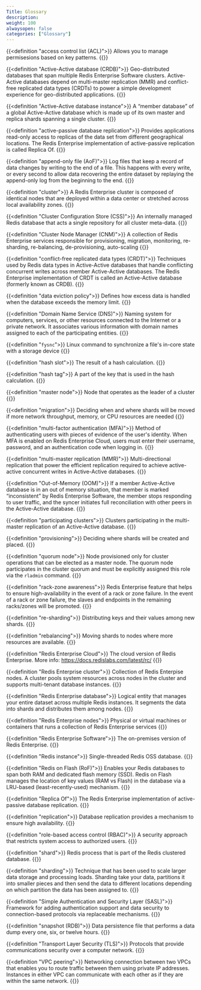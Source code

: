 ```yaml
---
Title: Glossary
description:
weight: 100
alwaysopen: false
categories: ["Glossary"]
---
```

<dl class="glossary">

{{<definition "access control list (ACL)">}}
Allows you to manage permisesions based on key patterns.
{{</definition>}}

{{<definition "Active-Active database (CRDB)">}}
Geo-distributed databases that span multiple Redis Enterprise Software clusters. Active-Active databases depend on multi-master replication (MMR) and conflict-free replicated data types (CRDTs) to power a simple development experience for geo-distributed applications. 
{{</definition>}}

{{<definition "Active-Active database instance">}}
A “member database” of a global Active-Active database which is made up of its own master and replica shards spanning a single cluster.
{{</definition>}}

{{<definition "active-passive database replication">}}
Provides applications read-only access to replicas of the data set from different geographical locations. The Redis Enterprise implementation of active-passive replication is called Replica Of.
{{</definition>}}

{{<definition "append-only file (AoF)">}}
Log files that keep a record of data changes by writing to the end of a file. This happens with every write, or every second to allow data recovering the entire
dataset by replaying the append-only log from the beginning to the end. 
{{</definition>}}

{{<definition "cluster">}}
A Redis Enterprise cluster is composed of identical nodes that are deployed within a data center or stretched across local availability zones.
{{</definition>}}

{{<definition "Cluster Configuration Store (CSS)">}}
An internally managed Redis database that acts a single repository for all cluster meta-data.
{{</definition>}}

{{<definition "Cluster Node Manager (CNM)">}}
A collection of Redis Enterprise services responsible for provisioning, migration, monitoring, re-sharding, re-balancing, de-provisioning, auto-scaling
{{</definition>}}

{{<definition "conflict-free replicated data types (CRDT)">}}
Techniques used by Redis data types in Active-Active databases that handle conflicting concurrent writes across member Active-Active databases. The Redis Enterprise implementation of CRDT is called an Active-Active database (formerly known as CRDB).
{{</definition>}}

{{<definition "data eviction policy">}}
Defines how excess data is handled when the database exceeds the memory limit.
{{</definition>}}

{{<definition "Domain Name Service (DNS)">}}
Naming system for computers, services, or other resources connected to the Internet or a private network. It associates various information with domain names assigned to each of the participating entities.
{{</definition>}}

{{<definition "`fysnc`">}}
Linux command to synchronize a file's in-core state with a storage device
{{</definition>}}

{{<definition "hash slot">}}
The result of a hash calculation.
{{</definition>}}

{{<definition "hash tag">}}
A part of the key that is used in the hash calculation.
{{</definition>}}

{{<definition "master node">}}
Node that operates as the leader of a cluster
{{</definition>}}

{{<definition "migration">}}
Deciding when and where shards will be moved if more network throughput, memory, or CPU resources are needed
{{</definition>}}

{{<definition "multi-factor authentication (MFA)">}}
Method of authenticating users with pieces of evidence of the user's identity. When MFA is enabled on Redis Enterprise Cloud, users must enter their username, password, and an authentication code when logging in.
{{</definition>}}

{{<definition "multi-master replication (MMR)">}}
Multi-directional replication that power the efficient replication required to achieve active-active concurrent writes in Active-Active databases.
{{</definition>}}

{{<definition "Out-of-Memory (OOM)">}}
If a member Active-Active database is in an out of memory situation, that member is marked “inconsistent” by Redis Enterprise Software, the member stops responding to user traffic, and the syncer initiates full reconciliation with other peers in the Active-Active database.
{{</definition>}}

{{<definition "participating clusters">}}
Clusters participating in the multi-master replication of an Active-Active database.
{{</definition>}}

{{<definition "provisioning">}}
Deciding where shards will be created and placed.
{{</definition>}}

{{<definition "quorum node">}}
Node provisioned only for cluster operations that can be elected as a master node. The quorum node participates in the cluster quorum and must be explicitly assigned this role via the `rladmin` command. 
{{</definition>}}

{{<definition "rack-zone awareness">}}
Redis Enterprise feature that helps to ensure high-availability in the event of a rack or zone failure. In the event of a rack or zone failure, the slaves and endpoints in the remaining racks/zones will be promoted.
{{</definition>}}

{{<definition "re-sharding">}}
Distributing keys and their values among new shards.
{{</definition>}}

{{<definition "rebalancing">}}
Moving shards to nodes where more resources are available.
{{</definition>}}

{{<definition "Redis Enterprise Cloud">}}
The cloud version of Redis Enterprise.
More info: <a href="https://docs.redislabs.com/latest/rc/">https://docs.redislabs.com/latest/rc/</a>
{{</definition>}}

{{<definition "Redis Enterprise cluster">}}
Collection of Redis Enterpise nodes. A cluster pools system resources across nodes in the cluster and supports multi-tenant database instances.
{{</definition>}}

{{<definition "Redis Enterprise database">}}
Logical entity that manages your entire dataset across multiple Redis instances. It segments the data into shards and distributes them among nodes.
{{</definition>}}

{{<definition "Redis Enterprise nodes">}}
Physical or virtual machines or containers that runs a collection of Redis Enterprise services
{{</definition>}}

{{<definition "Redis Enterprise Software">}}
The on-premises version of Redis Enterprise.
{{</definition>}}

{{<definition "Redis instance">}}
Single-threaded Redis OSS database.
{{</definition>}}

{{<definition "Redis on Flash (RoF)">}}
Enables your Redis databases to span both RAM and dedicated flash memory (SSD). Redis on Flash manages the location of key values (RAM vs Flash) in the database via a LRU-based (least-recently-used) mechanism. 
{{</definition>}}

{{<definition "Replica Of">}}
The Redis Enterprise implementation of active-passive database replication.
{{</definition>}}

{{<definition "replication">}}
Database replication provides a mechanism to ensure high availability. 
{{</definition>}}

{{<definition "role-based access control (RBAC)">}}
A security approach that restricts system access to authorized users.
{{</definition>}}

{{<definition "shard">}}
Redis process that is part of the Redis clustered database.
{{</definition>}}

{{<definition "sharding">}}
Technique that has been used to scale larger data storage and processing loads. Sharding take your data, partitions it into smaller pieces and then send the data to different locations depending on which partition the data has been assigned to.
{{</definition>}}

{{<definition "Simple Authentication and Security Layer (SASL)">}}
Framework for adding authentication support and data security to connection-based protocols via replaceable mechanisms.
{{</definition>}}

{{<definition "snapshot (RDB)">}}
Data persistence file that performs a data dump every one, six, or twelve hours.
{{</definition>}}

{{<definition "Transport Layer Security (TLS)">}}
Protocols that provide communications security over a computer network.
{{</definition>}}

{{<definition "VPC peering">}}
Networking connection between two VPCs that enables you to route traffic between them using private IP addresses. Instances in either VPC can communicate with each other as if they are within the same network.
{{</definition>}}


</dl>